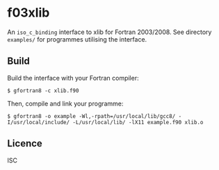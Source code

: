 # f03xlib
An `iso_c_binding` interface to xlib for Fortran 2003/2008. See directory
`examples/` for programmes utilising the interface.

## Build
Build the interface with your Fortran compiler:
```
$ gfortran8 -c xlib.f90
```
Then, compile and link your programme:
```
$ gfortran8 -o example -Wl,-rpath=/usr/local/lib/gcc8/ -I/usr/local/include/ -L/usr/local/lib/ -lX11 example.f90 xlib.o
```

## Licence
ISC
